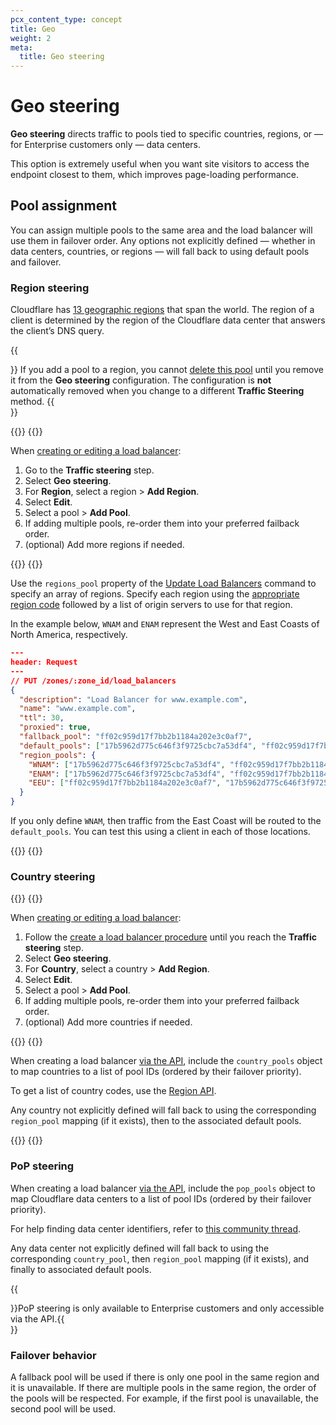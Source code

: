 ```yaml
---
pcx_content_type: concept
title: Geo
weight: 2
meta:
  title: Geo steering
---
```


# Geo steering

**Geo steering** directs traffic to pools tied to specific countries, regions, or — for Enterprise customers only — data centers.

This option is extremely useful when you want site visitors to access the endpoint closest to them, which improves page-loading performance.

## Pool assignment

You can assign multiple pools to the same area and the load balancer will use them in failover order. Any options not explicitly defined — whether in data centers, countries, or regions — will fall back to using default pools and failover.

### Region steering

Cloudflare has [13 geographic regions](/load-balancing/reference/region-mapping-api/#list-of-load-balancer-regions) that span the world. The region of a client is determined by the region of the Cloudflare data center that answers the client’s DNS query.

{{<Aside type="warning">}}
If you add a pool to a region, you cannot [delete this pool](/load-balancing/pools/create-pool/#delete-a-pool) until you remove it from the **Geo steering** configuration. The configuration is **not** automatically removed when you change to a different **Traffic Steering** method.
{{</Aside>}}

{{<tabs labels="Dashboard | API">}}
{{<tab label="dashboard" no-code="true">}}

When [creating or editing a load balancer](/load-balancing/load-balancers/create-load-balancer/):

1. Go to the **Traffic steering** step.
2. Select **Geo steering**.
3. For **Region**, select a region > **Add Region**.
4. Select **Edit**.
5. Select a pool > **Add Pool**.
6. If adding multiple pools, re-order them into your preferred failback order.
7. (optional) Add more regions if needed.


{{</tab>}}
{{<tab label="api" no-code="true">}}

Use the `regions_pool` property of the [Update Load Balancers](/api/operations/load-balancers-update-load-balancer) command to specify an array of regions. Specify each region using the [appropriate region code](/load-balancing/reference/region-mapping-api/#list-of-load-balancer-regions) followed by a list of origin servers to use for that region.

In the example below, `WNAM` and `ENAM` represent the West and East Coasts of North America, respectively.

```json
---
header: Request
---
// PUT /zones/:zone_id/load_balancers
{
  "description": "Load Balancer for www.example.com",
  "name": "www.example.com",
  "ttl": 30,
  "proxied": true,
  "fallback_pool": "ff02c959d17f7bb2b1184a202e3c0af7",
  "default_pools": ["17b5962d775c646f3f9725cbc7a53df4", "ff02c959d17f7bb2b1184a202e3c0af7"],
  "region_pools": {
    "WNAM": ["17b5962d775c646f3f9725cbc7a53df4", "ff02c959d17f7bb2b1184a202e3c0af7"],
    "ENAM": ["17b5962d775c646f3f9725cbc7a53df4", "ff02c959d17f7bb2b1184a202e3c0af7"],
    "EEU": ["ff02c959d17f7bb2b1184a202e3c0af7", "17b5962d775c646f3f9725cbc7a53df4"]
  }
}
```

If you only define `WNAM`, then traffic from the East Coast will be routed to the `default_pools`. You can test this using a client in each of those locations.

{{</tab>}}
{{</tabs>}}

### Country steering

{{<tabs labels="Dashboard | API">}}
{{<tab label="dashboard" no-code="true">}}

When [creating or editing a load balancer](/load-balancing/load-balancers/create-load-balancer/):

1. Follow the [create a load balancer procedure](/load-balancing/load-balancers/create-load-balancer/#create-a-load-balancer) until you reach the **Traffic steering** step.
2. Select **Geo steering**.
3. For **Country**, select a country > **Add Region**.
4. Select **Edit**.
5. Select a pool > **Add Pool**.
6. If adding multiple pools, re-order them into your preferred failback order.
7. (optional) Add more countries if needed.

{{</tab>}}
{{<tab label="api" no-code="true">}}


When creating a load balancer [via the API](/api/operations/load-balancers-create-load-balancer), include the `country_pools` object to map countries to a list of pool IDs (ordered by their failover priority).

To get a list of country codes, use the [Region API](/load-balancing/reference/region-mapping-api/).

Any country not explicitly defined will fall back to using the corresponding `region_pool` mapping (if it exists), then to the associated default pools.

{{</tab>}}
{{</tabs>}}

### PoP steering

When creating a load balancer [via the API](/api/operations/load-balancers-create-load-balancer), include the `pop_pools` object to map Cloudflare data centers to a list of pool IDs (ordered by their failover priority).

For help finding data center identifiers, refer to [this community thread](https://community.cloudflare.com/t/is-there-a-way-to-retrieve-cloudflare-pops-list-and-locations-programmatically/234643).

Any data center not explicitly defined will fall back to using the corresponding `country_pool`, then `region_pool` mapping (if it exists), and finally to associated default pools.

{{<Aside type="note">}}PoP steering is only available to Enterprise customers and only accessible via the API.{{</Aside>}}

### Failover behavior

A fallback pool will be used if there is only one pool in the same region and it is unavailable.
If there are multiple pools in the same region, the order of the pools will be respected. For example, if the first pool is unavailable, the second pool will be used.